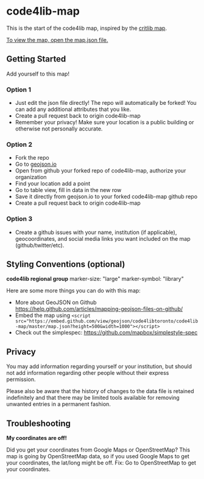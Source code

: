 # code4lib-map

This is the start of the code4lib map, inspired by the [critlib map](https://www.google.com/maps/d/u/0/viewer?mid=15ASavNCIktR-ZaXHYEVOBNgKDJg&ll=34.05038383405213%2C-26.443405158593805&z=2).

[To view the map, open the map.json file.](https://github.com/code4lib/code4lib-map/blob/master/map.json)

## Getting Started

Add yourself to this map!

### Option 1

* Just edit the json file directly! The repo will automatically be forked! You can add any additional attributes that you like.
* Create a pull request back to origin code4lib-map
* Remember your privacy! Make sure your location is a public building or otherwise not personally accurate.

### Option 2

* Fork the repo
* Go to [geojson.io](http://geojson.io/)
* Open from github your forked repo of code4lib-map, authorize your organization
* Find your location add a point
* Go to table view, fill in data in the new row
* Save it directly from geojson.io to your forked code4lib-map github repo
* Create a pull request back to origin code4lib-map

### Option 3

* Create a github issues with your name, institution (if applicable), geocoordinates, and social media links you want included on the map (github/twitter/etc).

## Styling Conventions (optional)

**code4lib regional group**
marker-size: "large"
marker-symbol: "library"


Here are some more things you can do with this map:

- More about GeoJSON on Github https://help.github.com/articles/mapping-geojson-files-on-github/
- Embed the map using ```<script src="https://embed.github.com/view/geojson/code4libtoronto/code4lib-map/master/map.json?height=500&width=1000"></script>```
- Check out the simplespec: https://github.com/mapbox/simplestyle-spec

## Privacy

You may add information regarding yourself or your institution, but should not add information regarding other people without their express permission.

Please also be aware that the history of changes to the data file is retained indefinitely and that there may be limited tools available for removing unwanted entries in a permanent fashion.

## Troubleshooting

**My coordinates are off!**

Did you get your coordinates from Google Maps or OpenStreetMap? This map is going by OpenStreetMap data, so if you used Google Maps to get your coordinates, the lat/long might be off. Fix: Go to OpenStreetMap to get your coordinates.


